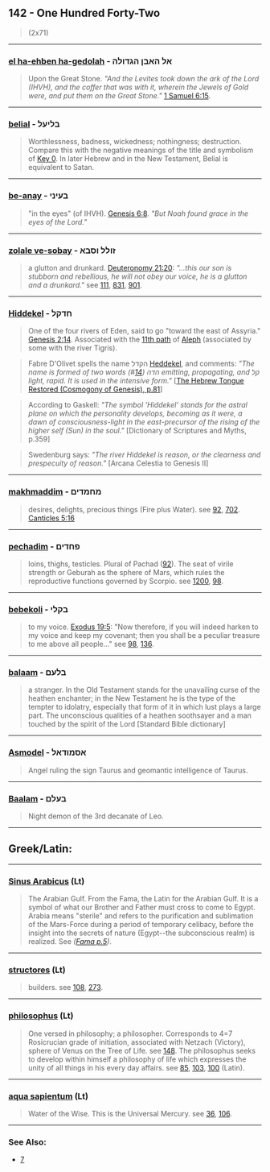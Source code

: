 ## 142 - One Hundred Forty-Two
> (2x71)

---

### [el ha-ehben ha-gedolah](/keys/AL.HABN.HGDVLH) - אל האבן הגדולה
> Upon the Great Stone. *"And the Levites took down the ark of the Lord (IHVH), and the coffer that was with it, wherein the Jewels of Gold were, and put them on the Great Stone."* [1 Samuel 6:15](http://biblehub.com/1_samuel/6-15.htm).

---

### [belial](/keys/BLIOL) - בליעל
> Worthlessness, badness, wickedness; nothingness; destruction. Compare this with the negative meanings of the title and symbolism of [Key 0](0). In later Hebrew and in the New Testament, Belial is equivalent to Satan.

---

### [be-anay](/keys/BOINI) - בעיני
> "in the eyes" (of IHVH). [Genesis 6:8](http://biblehub.com/genesis/6-8.htm). *"But Noah found grace in the eyes of the Lord."*

---

### [zolale ve-sobay](/keys/ZVLL.VSBA) - זולל וסבא
> a glutton and drunkard. [Deuteronomy 21:20](http://biblehub.com/deuteronomy/21-20.htm): *"...this our son is stubborn and rebellious, he will not obey our voice, he is a glutton and a drunkard."* see [111](111), [831](831), [901](901).

---

### [Hiddekel](/keys/ChDQL) - חדקל
> One of the four rivers of Eden, said to go "toward the east of Assyria." [Genesis 2:14](http://biblehub.com/genesis/2-14.htm). Associated with the [11th path](11) of [Aleph](/keys/A) (associated by some with the river Tigris).

> Fabre D'Olivet spells the name הקדל [Heddekel](/keys/HDQL), and comments: *"The name is formed of two words הדה (#[14](14)) emitting, propagating, and קל light, rapid. It is used in the intensive form."* [[The Hebrew Tongue Restored (Cosmogony of Genesis), p.81](https://archive.org/stream/hebraictongueres00fabriala#page/80)]

> According to Gaskell: *"The symbol 'Hiddekel' stands for the astral plane on which the personality develops, becoming as it were, a dawn of consciousness-light in the east-precursor of the rising of the higher self (Sun) in the soul."* [Dictionary of Scriptures and Myths, p.359]

> Swedenburg says: *"The river Hiddekel is reason, or the clearness and prespecuity of reason."* [Arcana Celestia to Genesis II]

---

### [makhmaddim](/keys/MChMDIM) - מחמדים
> desires, delights, precious things (Fire plus Water). see [92](92), [702](702). [Canticles 5:16](http://biblehub.com//.htm)

---

### [pechadim](/keys/PChDIM) - פחדים
> loins, thighs, testicles. Plural of Pachad ([92](92)). The seat of virile strength or Geburah as the sphere of Mars, which rules the reproductive functions governed by Scorpio. see [1200](1200), [98](98).

---

### [bebekoli](/keys/BQLI) - בקלי
> to my voice. [Exodus 19:5](http://biblehub.com/exodus/19-5.htm): "Now therefore, if you will indeed harken to my voice and keep my covenant; then you shall be a peculiar treasure to me above all people..." see [98](98), [136](136).

---

### [balaam](/keys/BLOM) - בלעם
> a stranger. In the Old Testament stands for the unavailing curse of the heathen enchanter; in the New Testament he is the type of the tempter to idolatry, especially that form of it in which lust plays a large part. The unconscious qualities of a heathen soothsayer and a man touched by the spirit of the Lord [Standard Bible dictionary]

---

### [Asmodel](/keys/ASMVDAL) - אסמודאל
> Angel ruling the sign Taurus and geomantic intelligence of Taurus.

---

### [Baalam](/keys/BOLM) - בעלם
> Night demon of the 3rd decanate of Leo.

---

## Greek/Latin:

---

### [Sinus Arabicus](/latin?word=Sinus+Arabicus) (Lt)
> The Arabian Gulf. From the Fama, the Latin for the Arabian Gulf. It is a symbol of what our Brother and Father must cross to come to Egypt. Arabia means "sterile" and refers to the purification and sublimation of the Mars-Force during a period of temporary celibacy, before the insight into the secrets of nature (Egypt--the subconscious realm) is realized. See *([Fama p.5](https://archive.org/stream/fameconfessionof00vaug#page/5))*.

---

### [structores](/latin?word=structores) (Lt)
> builders. see [108](108), [273](273).

---

### [philosophus](/latin?word=philosophus) (Lt)
> One versed in philosophy; a philosopher. Corresponds to 4=7 Rosicrucian grade of initiation, associated with Netzach (Victory), sphere of Venus on the Tree of Life. see [148](148). The philosophus seeks to develop within himself a philosophy of life which expresses the unity of all things in his every day affairs. see [85](85), [103](103), [100](100) (Latin).

---

### [aqua sapientum](/latin?word=aqua+sapientum) (Lt)
> Water of the Wise. This is the Universal Mercury. see [36](36), [106](106).

---

### See Also:

- [7](7)

